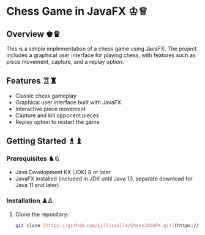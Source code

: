 # Chess Game in JavaFX ♔♕

## Overview ♚♛

This is a simple implementation of a chess game using JavaFX. The project includes a graphical user interface for playing chess, with features such as piece movement, capture, and a replay option.

## Features ♖♜

- Classic chess gameplay
- Graphical user interface built with JavaFX
- Interactive piece movement
- Capture and kill opponent pieces
- Replay option to restart the game

## Getting Started ♗♝

### Prerequisites ♞♘

- Java Development Kit (JDK) 8 or later
- JavaFX installed (included in JDK until Java 10, separate download for Java 11 and later)

### Installation ♟︎♙

1. Clone the repository:

   ```bash
   git clone [https://github.com/LilCisaille/ChessJAVAFX.git](https://github.com/LilCisaille/ChessJAVAFX.git)https://github.com/LilCisaille/ChessJAVAFX.git
